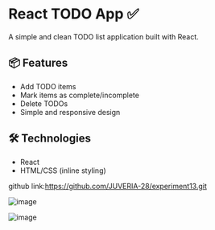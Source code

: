 # React TODO App ✅

A simple and clean TODO list application built with React.


## 📦 Features

- Add TODO items
- Mark items as complete/incomplete
- Delete TODOs
- Simple and responsive design

## 🛠️ Technologies

- React
- HTML/CSS (inline styling)

github link:https://github.com/JUVERIA-28/experiment13.git

![image](https://github.com/user-attachments/assets/c0b9306e-76d8-43fc-8a1a-ab9cf63b985a)

![image](https://github.com/user-attachments/assets/8f383d0c-8f13-44f8-b143-523e83c530fb)

